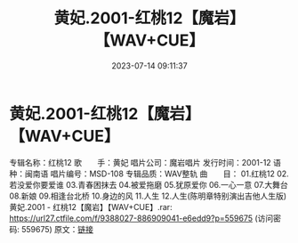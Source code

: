 ﻿---
title: 黄妃.2001-红桃12【魔岩】【WAV+CUE】
date: 2023-07-14 09:11:37
categories: WAV车载音乐、镜像
tags: 华语中文
---
# 黄妃.2001-红桃12【魔岩】【WAV+CUE】

专辑名称：红桃12
歌　　手：黄妃
唱片公司：魔岩唱片
发行时间：2001-12
语 种：闽南语
唱片编号：MSD-108
专辑品质：WAV整轨
曲　　目：
01.红桃12
02.若没爱你要爱谁
03.青春困抹去
04.被爱拖磨
05.犹原爱你
06.一心一意
07.大舞台
08.新娘
09.相逢台北桥
10.身边的风
11.人生
12.人生(陈明章特别演出吉他人生版)
黄妃.2001 - 红桃12【魔岩】【WAV+CUE】.rar: https://url27.ctfile.com/f/9388027-886909041-e6edd9?p=559675
(访问密码: 559675)
原文：[链接](https://blog.sina.com.cn/s/blog_1647c7e76010312pa.html)